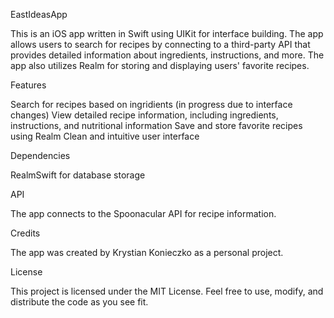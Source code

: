 EastIdeasApp

This is an iOS app written in Swift using UIKit for interface building. The app allows users to search for recipes by connecting to a third-party API that provides detailed information about ingredients, instructions, and more. The app also utilizes Realm for storing and displaying users' favorite recipes.

Features

Search for recipes based on ingridients (in progress due to interface changes)
View detailed recipe information, including ingredients, instructions, and nutritional information
Save and store favorite recipes using Realm
Clean and intuitive user interface

Dependencies

RealmSwift for database storage

API

The app connects to the Spoonacular API for recipe information.

Credits

The app was created by Krystian Konieczko as a personal project.

License

This project is licensed under the MIT License. Feel free to use, modify, and distribute the code as you see fit.
